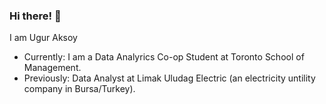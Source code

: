 ### Hi there! 👋

I am Ugur Aksoy
- Currently: I am a Data Analyrics Co-op Student at Toronto School of Management.
- Previously: Data Analyst at Limak Uludag Electric (an electricity untility company in Bursa/Turkey).

<!--
**uguraksoyca/uguraksoyca** is a ✨ _special_ ✨ repository because its `README.md` (this file) appears on your GitHub profile.

Here are some ideas to get you started:

- I am a Data Analytics student at the Toronto School of Management and a data analyst with 9 years of working experience.
